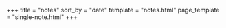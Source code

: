 +++
title = "notes"
sort_by = "date"
template = "notes.html"
page_template = "single-note.html"
+++
